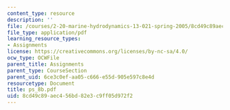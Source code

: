 ```yaml
---
content_type: resource
description: ''
file: /courses/2-20-marine-hydrodynamics-13-021-spring-2005/8cd49c89aec456bd82e3c9ff05d972f2_ps_8b.pdf
file_type: application/pdf
learning_resource_types:
- Assignments
license: https://creativecommons.org/licenses/by-nc-sa/4.0/
ocw_type: OCWFile
parent_title: Assignments
parent_type: CourseSection
parent_uid: 6ce3c0ef-aa05-c666-e55d-905e597c8e4d
resourcetype: Document
title: ps_8b.pdf
uid: 8cd49c89-aec4-56bd-82e3-c9ff05d972f2
---
```

